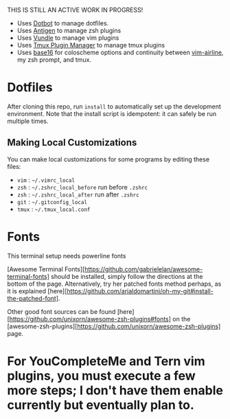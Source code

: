 [dotbot]: https://github.com/anishathalye/dotbot
[antigen]: https://github.com/zsh-users/antigen
[vundle]: https://github.com/VundleVim/Vundle.vim
[tpm]: https://github.com/tmux-plugins/tpm
[base16]: https://github.com/chriskempson/base16

THIS IS STILL AN ACTIVE WORK IN PROGRESS!


* Uses [Dotbot][dotbot] to manage dotfiles.
* Uses [Antigen][antigen] to manage zsh plugins
* Uses [Vundle][vundle] to manage vim plugins
* Uses [Tmux Plugin Manager][tpm] to manage tmux plugins<F24><F25>
* Uses [base16][base16] for coloscheme options and continuity between [vim-airline](https://github.com/bling/vim-airline), my zsh prompt, and tmux.

Dotfiles
========

After cloning this repo, run `install` to automatically set up the development
environment. Note that the install script is idempotent: it can safely be run
multiple times.


Making Local Customizations
---------------------------

You can make local customizations for some programs by editing these files:

* `vim` : `~/.vimrc_local`
* `zsh` : `~/.zshrc_local_before` run before `.zshrc`
* `zsh` : `~/.zshrc_local_after` run after `.zshrc`
* `git` : `~/.gitconfig_local`
* `tmux` : `~/.tmux_local.conf`

Fonts
========

This terminal setup needs powerline fonts

[Awesome Terminal Fonts][https://github.com/gabrielelan/awesome-terminal-fonts] should be installed, simply follow the directions at the bottom of the page.  Alternatively, try her patched fonts method perhaps, as it is explained [here][https://github.com/arialdomartini/oh-my-git#install-the-patched-font].


Other good font sources can be found [here][https://github.com/unixorn/awesome-zsh-plugins#fonts] on the [awesome-zsh-plugins][https://github.com/unixorn/awesome-zsh-plugins] page.


# For YouCompleteMe and Tern vim plugins, you must execute a few more steps; I don't have them enable currently but eventually plan to.
